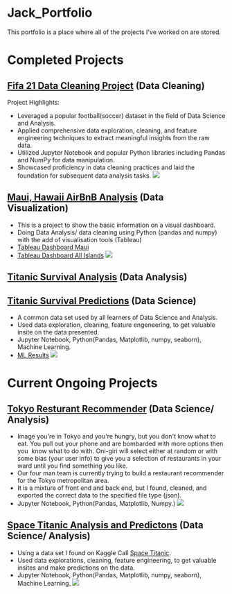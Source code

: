 # Jack_Portfolio
This portfolio is a place where all of the projects I've worked on are stored. 

# Completed Projects
## [Fifa 21 Data Cleaning Project](https://github.com/Jack-Merrett/fifa_data_cleaning_project) (Data Cleaning)
Project Highlights:
- Leveraged a popular football(soccer) dataset in the field of Data Science and Analysis.
- Applied comprehensive data exploration, cleaning, and feature engineering techniques to extract meaningful insights from the raw data.
- Utilized Jupyter Notebook and popular Python libraries including Pandas and NumPy for data manipulation.
- Showcased proficiency in data cleaning practices and laid the foundation for subsequent data analysis tasks.
![](https://frontofficesports.com/wp-content/uploads/2022/11/FOS-22-11.21-World-Cup-Earners-Mbappe.jpg)

## [Maui, Hawaii AirBnB Analysis](https://github.com/Jack-Merrett/hawaii_airbnb) (Data Visualization)
- This is a project to show the basic information on a visual dashboard.
- Doing Data Analysis/ data cleaning using Python (pandas and numpy) with the add of visualisation tools (Tableau)
- [Tableau Dashboard Maui](https://public.tableau.com/app/profile/jack.merrett/viz/MauiAirBnBDashboard/Dashboard1#1)
- [Tableau Dashboard All Islands](https://public.tableau.com/authoring/IslandAirBnBOverview/Dashboard1#3)
![](https://i.insider.com/607dbae474da0300181e27fb?width=1000&format=jpeg&auto=webp)

## [Titanic Survival Analysis](https://github.com/Jack-Merrett/data-titanic_disaster) (Data Analysis)
## [Titanic Survival Predictions](https://github.com/Jack-Merrett/titanic-ML-predictions) (Data Science)
- A common data set used by all learners of Data Science and Analysis.
- Used data exploration, cleaning, feature engeneering, to get valuable insite on the data presented. 
- Jupyter Notebook, Python(Pandas, Matplotlib, numpy, seaborn), Machine Learning.
- [ML Results](https://scontent.fhnl3-2.fna.fbcdn.net/v/t39.30808-6/363324254_3268950690063577_8860086203355879948_n.jpg?_nc_cat=104&ccb=1-7&_nc_sid=730e14&_nc_ohc=PqV0tREye0kAX8GKmfW&_nc_ht=scontent.fhnl3-2.fna&oh=00_AfAnX1PJHBxtC3P7AXfEtkYV9AmZDhr8-x772fyruSOwsQ&oe=64C347C7)
![](https://www.nyckel.com/blog/images/2021/titanic-kaggle-hero.jpg)


# Current Ongoing Projects
## [Tokyo Resturant Recommender](https://github.com/Wolfinbarger/OniGiri) (Data Science/ Analysis)
- Image you're in Tokyo and you're hungry, but you don't know what to eat. You pull out your phone and are bombarded with more options then you  know what to do with. Oni-giri will select either at random or with some bias (your user info) to give you a selection of restaurants in your ward until you find something you like.
- Our four man team is currently trying to build a restaurant recommender for the Tokyo metropolitan area.
- It is a mixture of front end and back end, but I found, cleaned, and exported the correct data to the specified file type (json).
- Jupyter Notebook, Python(Pandas, Matplotlib, Numpy.)
![](https://cdn.cheapoguides.com/wp-content/uploads/sites/2/2020/05/akihabara-iStock-484915982-1024x683.jpg)

## [Space Titanic Analysis and Predictons](https://github.com/Jack-Merrett/space-titanic-project) (Data Science/ Analysis)
- Using a data set I found on Kaggle Call [Space Titanic](https://www.kaggle.com/competitions/spaceship-titanic).
- Used data explorations, cleaning, feature engineering, to get valuable insites and make predictions on the data.
- Jupyter Notebook, Python(Pandas, Matplotlib, numpy, seaborn), Machine Learning.
![](https://miro.medium.com/v2/resize:fit:640/1*q4Di1NuAoDwm0ErFuJhG5g.jpeg)
